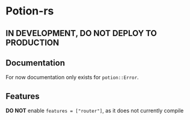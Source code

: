 # Potion-rs
## IN DEVELOPMENT, DO NOT DEPLOY TO PRODUCTION

## Documentation
For now documentation only exists for `potion::Error`.

## Features
**DO NOT** enable `features = ["router"]`, as it does not currently compile